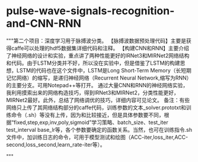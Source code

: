 # pulse-wave-signals-recognition-and-CNN-RNN

"""第二个项目：深度学习用于脉搏波分类。
【脉搏波数据预处理代码】主要是获得caffe可以处理的hdf5数据集详细代码和注释。
【构建CNN和RNN】主要介绍了神经网络的设计和实验，重点讲了两种性能更好的IRNet3和MIRNet2网络结构和代码。由于LSTM分类并不好，所以没在实验中，但是借鉴了LSTM的构建思想，LSTM的代码也在这个文件中，LSTM是Long Short-Term Memory（长短期记忆网络）的缩写，是递归神经网络（Recurrent Neural Network,缩写为RNN）的主要分支。可用Notepad++等打开。
   通过大量CNN和RNN的神经网络实验，我利用摸索出来的网络构造技巧，得到IRNet3和MIRNet2，分类性能更好，MIRNet2最好。此外，总结了网络调优的技巧，详细内容可见论文。
   备注：有些网络只上传了其网络结构部分的caffe代码，训练参数的文本_solver.prototxt和训练命令（.sh）等没有上传，因为和比较接近，但是具体参数要不同，根据“fixed,step,exp,inv,poly,sigmoid”学习策略、batch_size、test_iter test_interval base_lr等，各个参数要确定的函数关系。当然，也可在训练指令.sh文件中，加训练日志的命令，可用于模型测试和绘图（ACC-iter,loss_iter,ACC-second,loss_second,learn_rate-iter等）。

"""
